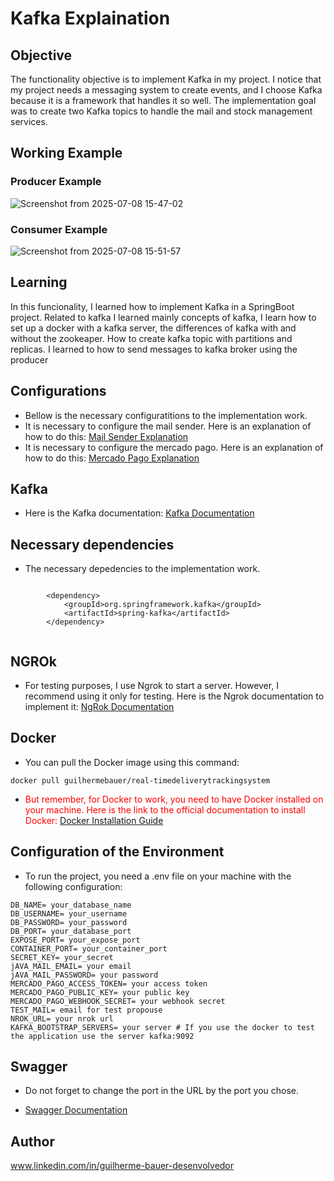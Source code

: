 # Kafka Explaination
## Objective 
The functionality objective is to implement Kafka in my project. I notice that my project needs a messaging system to create events, and
I choose Kafka because it is a framework that handles it so well. The implementation goal was to create two Kafka topics
to handle the mail and stock management services. 

## Working Example

### Producer Example
![Screenshot from 2025-07-08 15-47-02](https://github.com/user-attachments/assets/420f3bd9-b4d4-49f7-881b-50a32acebd0b)

### Consumer Example
![Screenshot from 2025-07-08 15-51-57](https://github.com/user-attachments/assets/adc221eb-b95c-43ad-b67b-ecfd8b14cbd8)

## Learning
In this funcionality, I learned how to implement Kafka in a SpringBoot project. Related to kafka I learned mainly concepts of kafka,
I learn how to set up a docker with a kafka server, the differences of kafka with and without the zookeaper. How to create kafka topic with partitions and replicas.
I learned to how to send messages to kafka broker using the producer

## Configurations 

* Bellow is the necessary configuratitions to the implementation work.
* It is necessary to configure the mail sender. Here is an explanation of how to do this: [Mail Sender Explanation](https://github.com/GuilhermeBauer16/Real-TimeDeliveryTrackingSystem/tree/mailSenderExplanation)
* It is necessary to configure the mercado pago. Here is an explanation of how to do this: [Mercado Pago Explanation](https://github.com/GuilhermeBauer16/Real-TimeDeliveryTrackingSystem/tree/mercadoPagoExplanation)

## Kafka
 * Here is the Kafka documentation: [Kafka Documentation](https://kafka.apache.org/intro)

## Necessary dependencies 
  * The necessary depedencies to the implementation work.



```

        <dependency>
            <groupId>org.springframework.kafka</groupId>
            <artifactId>spring-kafka</artifactId>
        </dependency>


```
## NGROk

 * For testing purposes, I use Ngrok to start a server. However, I recommend using it only for testing.
Here is the Ngrok documentation to implement it: [NgRok Documentation](https://dashboard.ngrok.com/get-started/setup/linux)

## Docker 

* You can pull the Docker image using this command:
 ```dotdocker
docker pull guilhermebauer/real-timedeliverytrackingsystem
```

* <span style="color:red;"> But remember, for Docker to work, you need to have Docker installed on your machine. Here is the link to the official documentation to install Docker: [Docker Installation Guide](https://docs.docker.com/get-docker/)</span>

## Configuration of the Environment

* To run the project, you need a .env file on your machine with the following configuration:

```dotenv
DB_NAME= your_database_name
DB_USERNAME= your_username
DB_PASSWORD= your_password
DB_PORT= your_database_port
EXPOSE_PORT= your_expose_port
CONTAINER_PORT= your_container_port
SECRET_KEY= your_secret
jAVA_MAIL_EMAIL= your email
jAVA_MAIL_PASSWORD= your password
MERCADO_PAGO_ACCESS_TOKEN= your access token
MERCADO_PAGO_PUBLIC_KEY= your public key
MERCADO_PAGO_WEBHOOK_SECRET= your webhook secret
TEST_MAIL= email for test propouse
NROK_URL= your nrok url
KAFKA_BOOTSTRAP_SERVERS= your server # If you use the docker to test the application use the server kafka:9092
```

## Swagger

* Do not forget to change the port in the URL by the port you chose.

* [Swagger Documentation](http://localhost:8080/swagger-ui/index.html)

## Author
 www.linkedin.com/in/guilherme-bauer-desenvolvedor

